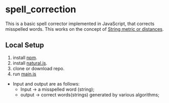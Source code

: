 # spell_correction

This is a basic spell corrector implemented in JavaScript, that corrects misspelled words. This works on the concept of [String metric or distances](https://en.wikipedia.org/wiki/String_metric).

## Local Setup

1. install [npm](https://www.npmjs.com/get-npm).
2. install [natural.js](https://www.npmjs.com/package/natural).
3. clone or download repo.
4. run [main.js](https://github.com/Sheldon1999/spell_correction/blob/master/main.js)

- Input and output are as follows:
  - Input -> a misspelled word (string);
  - output -> correct words(strings) generated by various algorithms;
